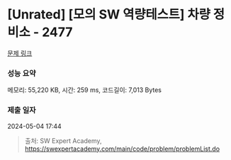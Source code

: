# [Unrated] [모의 SW 역량테스트] 차량 정비소 - 2477 

[문제 링크](https://swexpertacademy.com/main/code/problem/problemDetail.do?contestProbId=AV6c6bgaIuoDFAXy) 

### 성능 요약

메모리: 55,220 KB, 시간: 259 ms, 코드길이: 7,013 Bytes

### 제출 일자

2024-05-04 17:44



> 출처: SW Expert Academy, https://swexpertacademy.com/main/code/problem/problemList.do